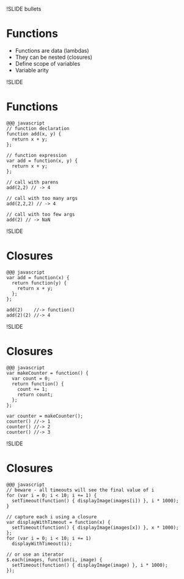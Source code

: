 !SLIDE bullets
# Functions

* Functions are data (lambdas)
* They can be nested (closures)
* Define scope of variables
* Variable arity


!SLIDE
# Functions

    @@@ javascript
    // function declaration
    function add(x, y) {
      return x + y;
    };
    
    // function expression
    var add = function(x, y) {
      return x + y;
    };
    
    // call with parens
    add(2,2) // -> 4
    
    // call with too many args
    add(2,2,2) // -> 4
    
    // call with too few args
    add(2) // -> NaN


!SLIDE
# Closures

    @@@ javascript
    var add = function(x) {
      return function(y) {
        return x + y;
      };
    };
    
    add(2)    //-> function()
    add(2)(2) //-> 4


!SLIDE
# Closures

    @@@ javascript
    var makeCounter = function() {
      var count = 0;
      return function() {
        count += 1;
        return count;
      };
    };
    
    var counter = makeCounter();
    counter() //-> 1
    counter() //-> 2
    counter() //-> 3


!SLIDE
# Closures

    @@@ javascript
    // beware - all timeouts will see the final value of i
    for (var i = 0; i < 10; i += 1) {
      setTimeout(function() { displayImage(images[i]) }, i * 1000);
    }
    
    // capture each i using a closure
    var displayWithTimeout = function(x) {
      setTimeout(function() { displayImage(images[x]) }, x * 1000);
    };
    for (var i = 0; i < 10; i += 1)
      displayWithTimeout(i);
    
    // or use an iterator
    $.each(images, function(i, image) {
      setTimeout(function() { displayImage(image) }, i * 1000);
    });

